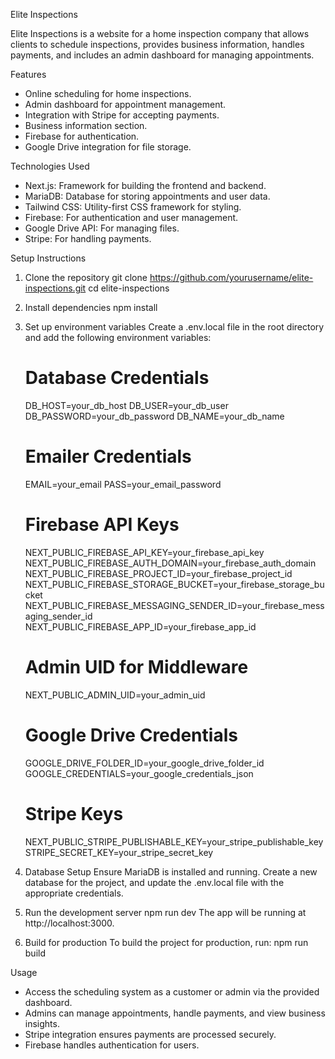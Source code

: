 Elite Inspections

Elite Inspections is a website for a home inspection company that allows clients to schedule inspections, provides business information, handles payments, and includes an admin dashboard for managing appointments.

Features
- Online scheduling for home inspections.
- Admin dashboard for appointment management.
- Integration with Stripe for accepting payments.
- Business information section.
- Firebase for authentication.
- Google Drive integration for file storage.

Technologies Used
- Next.js: Framework for building the frontend and backend.
- MariaDB: Database for storing appointments and user data.
- Tailwind CSS: Utility-first CSS framework for styling.
- Firebase: For authentication and user management.
- Google Drive API: For managing files.
- Stripe: For handling payments.

Setup Instructions

1. Clone the repository
   git clone https://github.com/yourusername/elite-inspections.git
   cd elite-inspections

2. Install dependencies
   npm install

3. Set up environment variables
   Create a .env.local file in the root directory and add the following environment variables:

   # Database Credentials
   DB_HOST=your_db_host
   DB_USER=your_db_user
   DB_PASSWORD=your_db_password
   DB_NAME=your_db_name

   # Emailer Credentials
   EMAIL=your_email
   PASS=your_email_password

   # Firebase API Keys
   NEXT_PUBLIC_FIREBASE_API_KEY=your_firebase_api_key
   NEXT_PUBLIC_FIREBASE_AUTH_DOMAIN=your_firebase_auth_domain
   NEXT_PUBLIC_FIREBASE_PROJECT_ID=your_firebase_project_id
   NEXT_PUBLIC_FIREBASE_STORAGE_BUCKET=your_firebase_storage_bucket
   NEXT_PUBLIC_FIREBASE_MESSAGING_SENDER_ID=your_firebase_messaging_sender_id
   NEXT_PUBLIC_FIREBASE_APP_ID=your_firebase_app_id

   # Admin UID for Middleware
   NEXT_PUBLIC_ADMIN_UID=your_admin_uid

   # Google Drive Credentials
   GOOGLE_DRIVE_FOLDER_ID=your_google_drive_folder_id
   GOOGLE_CREDENTIALS=your_google_credentials_json

   # Stripe Keys
   NEXT_PUBLIC_STRIPE_PUBLISHABLE_KEY=your_stripe_publishable_key
   STRIPE_SECRET_KEY=your_stripe_secret_key

4. Database Setup
   Ensure MariaDB is installed and running. Create a new database for the project, and update the .env.local file with the appropriate credentials.

5. Run the development server
   npm run dev
   The app will be running at http://localhost:3000.

6. Build for production
   To build the project for production, run:
   npm run build

Usage
- Access the scheduling system as a customer or admin via the provided dashboard.
- Admins can manage appointments, handle payments, and view business insights.
- Stripe integration ensures payments are processed securely.
- Firebase handles authentication for users.
